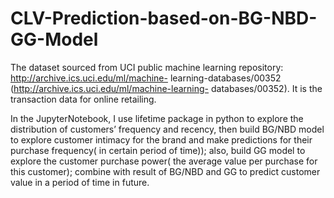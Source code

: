# CLV-Prediction-based-on-BG-NBD-GG-Model

The dataset sourced from UCI public machine learning repository: http://archive.ics.uci.edu/ml/machine- learning-databases/00352 (http://archive.ics.uci.edu/ml/machine-learning- databases/00352). It is the transaction data for online retailing.

In the JupyterNotebook, I use lifetime package in python to explore the distribution of customers’ frequency and recency, then build BG/NBD model to explore customer intimacy for the brand and make predictions for their purchase frequency( in certain period of time)); also, build GG model to explore the customer purchase power( the average value per purchase for this customer); combine with result of BG/NBD and GG to predict customer value in a period of time in future.
